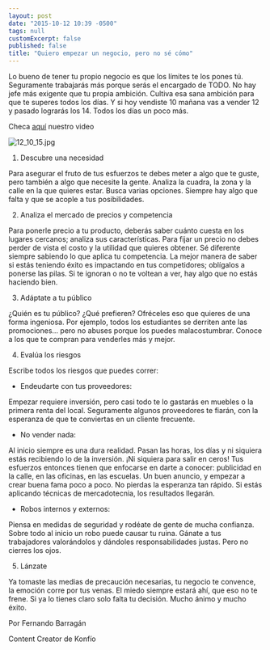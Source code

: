 ```yaml
---
layout: post
date: "2015-10-12 10:39 -0500"
tags: null
customExcerpt: false
published: false
title: "Quiero empezar un negocio, pero no sé cómo"
---
```


Lo bueno de tener tu propio negocio es que los límites te los pones tú. Seguramente trabajarás más porque serás el encargado de TODO. No hay jefe más exigente que tu propia ambición. Cultiva esa sana ambición para que te superes todos los días. Y si hoy vendiste 10 mañana vas a vender 12 y pasado lograrás los 14. Todos los días un poco más.

Checa [aquí](https://www.youtube.com/watch?v=0peQpJOSoQk) nuestro video 

![12_10_15.jpg]({{site.baseurl}}/img/12_10_15.jpg)

1.	Descubre una necesidad

Para asegurar el fruto de tus esfuerzos te debes meter a algo que te guste, pero también a algo que necesite la gente. 
Analiza la cuadra, la zona y la calle en la que quieres estar. Busca varias opciones. Siempre hay algo que falta y que se acople a tus posibilidades. 

2.	Analiza el mercado de precios y competencia

Para ponerle precio a tu producto, deberás saber cuánto cuesta en los lugares cercanos; analiza sus características. Para fijar un precio no debes perder de vista el costo y la utilidad que quieres obtener.
Sé diferente siempre sabiendo lo que aplica tu competencia. La mejor manera de saber si estás teniendo éxito es impactando en tus competidores; oblígalos a ponerse las pilas. Si te ignoran o no te voltean a ver, hay algo que no estás haciendo bien.

3.	Adáptate a tu público

¿Quién es tu público? ¿Qué prefieren? Ofréceles eso que quieres de una forma ingeniosa. Por ejemplo, todos los estudiantes se derriten ante las promociones… pero no abuses porque los puedes malacostumbrar. Conoce a los que te compran para venderles más y mejor.

4.	Evalúa los riesgos

Escribe todos los riesgos que puedes correr:

- Endeudarte con tus proveedores:

Empezar requiere inversión, pero casi todo te lo gastarás en muebles o la primera renta del local. Seguramente algunos proveedores te fiarán, con la esperanza de que te conviertas en un cliente frecuente.

- No vender nada:

Al inicio siempre es una dura realidad. Pasan las horas, los días y ni siquiera estás recibiendo lo de la inversión. ¡Ni siquiera para salir en ceros! Tus esfuerzos entonces tienen que enfocarse en darte a conocer: publicidad en la calle, en las oficinas, en las escuelas. Un buen anuncio, y empezar a crear buena fama poco a poco. No pierdas la esperanza tan rápido. Si estás aplicando técnicas de mercadotecnia, los resultados llegarán.

- Robos internos y externos:

Piensa en medidas de seguridad y rodéate de gente de mucha confianza. Sobre todo al inicio un robo puede causar tu ruina. Gánate a tus trabajadores valorándolos y dándoles responsabilidades justas. Pero no cierres los ojos. 

5.	Lánzate

Ya tomaste las medias de precaución necesarias, tu negocio te convence, la emoción corre por tus venas. El miedo siempre estará ahí, que eso no te frene. Si ya lo tienes claro solo falta tu decisión. Mucho ánimo y mucho éxito.

Por Fernando Barragán

Content Creator de Konfío

